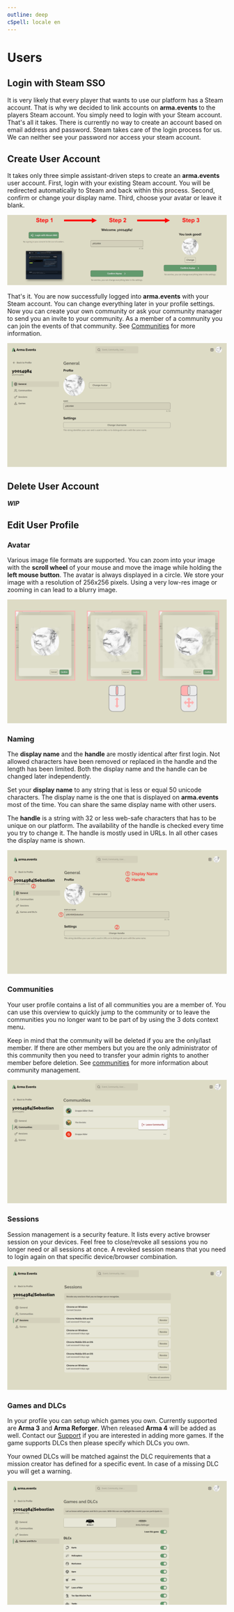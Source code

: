 ```yaml
---
outline: deep
cSpell: locale en
---
```


# Users

## Login with Steam SSO

It is very likely that every player that wants to use our platform has a Steam account. That is why we decided to link accounts on **arma.events** to the players Steam account. You simply need to login with your Steam account. That's all it takes. There is currently no way to create an account based on email address and password. Steam takes care of the login process for us. We can neither see your password nor access your steam account.

## Create User Account

It takes only three simple assistant-driven steps to create an **arma.events** user account. First, login with your existing Steam account. You will be redirected automatically to Steam and back within this process. Second, confirm or change your display name. Third, choose your avatar or leave it blank.

![Create Account](../images/users/create-account.png "Create Account")

That's it. You are now successfully logged into **arma.events** with your Steam account. You can change everything later in your profile settings. Now you can create your own community or ask your community manager to send you an invite to your community. As a member of a community you can join the events of that community. See [Communities](./communities "Communities") for more information.

![User Profile](../images/users/user-profile.png "User Profile")

## Delete User Account

***WIP***

## Edit User Profile

### Avatar

Various image file formats are supported. You can zoom into your image with the **scroll wheel** of your mouse and move the image while holding the **left mouse button**. The avatar is always displayed in a circle. We store your image with a resolution of 256x256 pixels. Using a very low-res image or zooming in can lead to a blurry image.

![Avatar](../images/users/avatar.png "Avatar")

### Naming

The **display name** and the **handle** are mostly identical after first login. Not allowed characters have been removed or replaced in the handle and the length has been limited. Both the display name and the handle can be changed later independently.

Set your **display name** to any string that is less or equal 50 unicode characters. The display name is the one that is displayed on **arma.events** most of the time. You can share the same display name with other users.

The **handle** is a string with 32 or less web-safe characters that has to be unique on our platform. The availability of the handle is checked every time you try to change it. The handle is mostly used in URLs. In all other cases the display name is shown.

![Naming](../images/users/naming.png "Naming")

### Communities

Your user profile contains a list of all communities you are a member of. You can use this overview to quickly jump to the community or to leave the communities you no longer want to be part of by using the 3 dots context menu.

Keep in mind that the community will be deleted if you are the only/last member. If there are other members but you are the only administrator of this community then you need to transfer your admin rights to another member before deletion. See [communities](./communities "Communities") for more information about community management.

![Sessions](../images/users/user-profile-communities-overview.png "Sessions")

### Sessions

Session management is a security feature. It lists every active browser session on your devices. Feel free to close/revoke all sessions you no longer need or all sessions at once. A revoked session means that you need to login again on that specific device/browser combination.

![Sessions](../images/users/sessions.png "Sessions")

### Games and DLCs

In your profile you can setup which games you own. Currently supported are **Arma 3** and **Arma Reforger**. When released **Arma 4** will be added as well. Contact our [Support](./support "Support") if you are interested in adding more games. If the game supports DLCs then please specify which DLCs you own.

Your owned DLCs will be matched against the DLC requirements that a mission creator has defined for a specific event. In case of a missing DLC you will get a warning.

![Games and DLCs](../images/users/games-and-dlcs.png "Games and DLCs")

